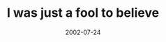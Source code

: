 ---
layout: base.njk
title : 'I was just a fool to believe' 
view_title : 'I was just a fool to believe' 
year : '2002' 
date : '2002-07-24' 
img_file : '/drawing/iwasjustafooltobelieve.png' 
html_file : 'iwasjustafooltobelieve' 
next_html : 'thismustbewhatlovetaste.html' 
year_order : '133' 
permalink : "title/{{html_file}}.html"
---